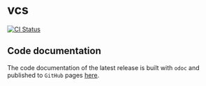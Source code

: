 # vcs

[![CI Status](https://github.com/mbarbin/vcs/workflows/ci/badge.svg)](https://github.com/mbarbin/vcs/actions/workflows/ci.yml)

## Code documentation

The code documentation of the latest release is built with `odoc` and published
to `GitHub` pages [here](https://mbarbin.github.io/vcs).
